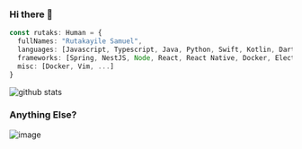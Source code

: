 ### Hi there 👋

```typescript
const rutaks: Human = {
  fullNames: "Rutakayile Samuel",
  languages: [Javascript, Typescript, Java, Python, Swift, Kotlin, Dart, C],
  frameworks: [Spring, NestJS, Node, React, React Native, Docker, Electron],
  misc: [Docker, Vim, ...]
}
```

![github stats](https://github-readme-stats.vercel.app/api?username=rutaks&show_icons=true&show_icons=true&theme=gotham)

### Anything Else?

![image](https://github.com/rutaks/rutaks/blob/master/nothing-else.gif)

